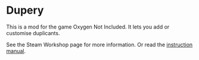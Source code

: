# Dupery

This is a mod for the game Oxygen Not Included. It lets you add or customise duplicants.

See the Steam Workshop page for more information. Or read the [instruction manual](https://github.com/Barleytree/Dupery/wiki/Mod-Instruction-Manual).

